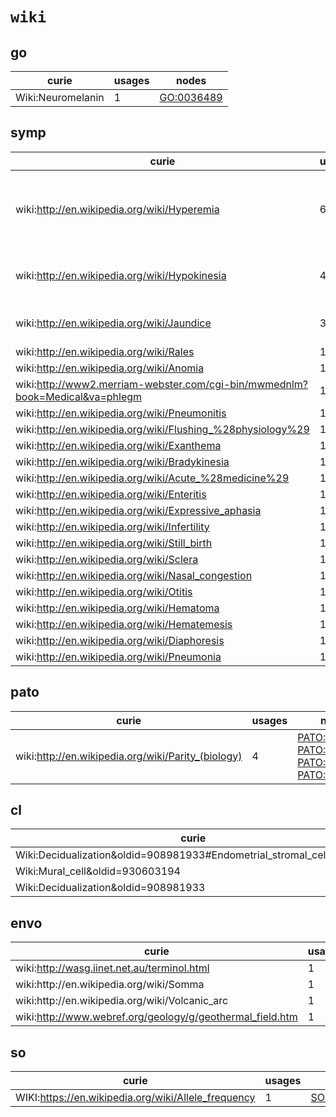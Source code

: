 # `wiki`

## go

| curie             |   usages | nodes                                                   |
|-------------------|----------|---------------------------------------------------------|
| Wiki:Neuromelanin |        1 | [GO:0036489](http://purl.obolibrary.org/obo/GO_0036489) |

## symp

| curie                                                                        |   usages | nodes                                                                                                                                                                                                                                                                                                                |
|------------------------------------------------------------------------------|----------|----------------------------------------------------------------------------------------------------------------------------------------------------------------------------------------------------------------------------------------------------------------------------------------------------------------------|
| wiki:http://en.wikipedia.org/wiki/Hyperemia                                  |        6 | [SYMP:0000841](http://purl.obolibrary.org/obo/SYMP_0000841), [SYMP:0000842](http://purl.obolibrary.org/obo/SYMP_0000842), [SYMP:0000843](http://purl.obolibrary.org/obo/SYMP_0000843), [SYMP:0000844](http://purl.obolibrary.org/obo/SYMP_0000844), [SYMP:0000845](http://purl.obolibrary.org/obo/SYMP_0000845), ... |
| wiki:http://en.wikipedia.org/wiki/Hypokinesia                                |        4 | [SYMP:0000858](http://purl.obolibrary.org/obo/SYMP_0000858), [SYMP:0000859](http://purl.obolibrary.org/obo/SYMP_0000859), [SYMP:0000860](http://purl.obolibrary.org/obo/SYMP_0000860), [SYMP:0000861](http://purl.obolibrary.org/obo/SYMP_0000861)                                                                   |
| wiki:http://en.wikipedia.org/wiki/Jaundice                                   |        3 | [SYMP:0000870](http://purl.obolibrary.org/obo/SYMP_0000870), [SYMP:0000871](http://purl.obolibrary.org/obo/SYMP_0000871), [SYMP:0000872](http://purl.obolibrary.org/obo/SYMP_0000872)                                                                                                                                |
| wiki:http://en.wikipedia.org/wiki/Rales                                      |        1 | [SYMP:0000118](http://purl.obolibrary.org/obo/SYMP_0000118)                                                                                                                                                                                                                                                          |
| wiki:http://en.wikipedia.org/wiki/Anomia                                     |        1 | [SYMP:0000214](http://purl.obolibrary.org/obo/SYMP_0000214)                                                                                                                                                                                                                                                          |
| wiki:http://www2.merriam-webster.com/cgi-bin/mwmednlm?book=Medical&va=phlegm |        1 | [SYMP:0000353](http://purl.obolibrary.org/obo/SYMP_0000353)                                                                                                                                                                                                                                                          |
| wiki:http://en.wikipedia.org/wiki/Pneumonitis                                |        1 | [SYMP:0000354](http://purl.obolibrary.org/obo/SYMP_0000354)                                                                                                                                                                                                                                                          |
| wiki:http://en.wikipedia.org/wiki/Flushing_%28physiology%29                  |        1 | [SYMP:0000511](http://purl.obolibrary.org/obo/SYMP_0000511)                                                                                                                                                                                                                                                          |
| wiki:http://en.wikipedia.org/wiki/Exanthema                                  |        1 | [SYMP:0000629](http://purl.obolibrary.org/obo/SYMP_0000629)                                                                                                                                                                                                                                                          |
| wiki:http://en.wikipedia.org/wiki/Bradykinesia                               |        1 | [SYMP:0000673](http://purl.obolibrary.org/obo/SYMP_0000673)                                                                                                                                                                                                                                                          |
| wiki:http://en.wikipedia.org/wiki/Acute_%28medicine%29                       |        1 | [SYMP:0000675](http://purl.obolibrary.org/obo/SYMP_0000675)                                                                                                                                                                                                                                                          |
| wiki:http://en.wikipedia.org/wiki/Enteritis                                  |        1 | [SYMP:0000676](http://purl.obolibrary.org/obo/SYMP_0000676)                                                                                                                                                                                                                                                          |
| wiki:http://en.wikipedia.org/wiki/Expressive_aphasia                         |        1 | [SYMP:0000705](http://purl.obolibrary.org/obo/SYMP_0000705)                                                                                                                                                                                                                                                          |
| wiki:http://en.wikipedia.org/wiki/Infertility                                |        1 | [SYMP:0000712](http://purl.obolibrary.org/obo/SYMP_0000712)                                                                                                                                                                                                                                                          |
| wiki:http://en.wikipedia.org/wiki/Still_birth                                |        1 | [SYMP:0000849](http://purl.obolibrary.org/obo/SYMP_0000849)                                                                                                                                                                                                                                                          |
| wiki:http://en.wikipedia.org/wiki/Sclera                                     |        1 | [SYMP:0000850](http://purl.obolibrary.org/obo/SYMP_0000850)                                                                                                                                                                                                                                                          |
| wiki:http://en.wikipedia.org/wiki/Nasal_congestion                           |        1 | [SYMP:0000869](http://purl.obolibrary.org/obo/SYMP_0000869)                                                                                                                                                                                                                                                          |
| wiki:http://en.wikipedia.org/wiki/Otitis                                     |        1 | [SYMP:0000873](http://purl.obolibrary.org/obo/SYMP_0000873)                                                                                                                                                                                                                                                          |
| wiki:http://en.wikipedia.org/wiki/Hematoma                                   |        1 | [SYMP:0000874](http://purl.obolibrary.org/obo/SYMP_0000874)                                                                                                                                                                                                                                                          |
| wiki:http://en.wikipedia.org/wiki/Hematemesis                                |        1 | [SYMP:0019147](http://purl.obolibrary.org/obo/SYMP_0019147)                                                                                                                                                                                                                                                          |
| wiki:http://en.wikipedia.org/wiki/Diaphoresis                                |        1 | [SYMP:0019152](http://purl.obolibrary.org/obo/SYMP_0019152)                                                                                                                                                                                                                                                          |
| wiki:http://en.wikipedia.org/wiki/Pneumonia                                  |        1 | [SYMP:0019168](http://purl.obolibrary.org/obo/SYMP_0019168)                                                                                                                                                                                                                                                          |

## pato

| curie                                              |   usages | nodes                                                                                                                                                                                                                                              |
|----------------------------------------------------|----------|----------------------------------------------------------------------------------------------------------------------------------------------------------------------------------------------------------------------------------------------------|
| wiki:http://en.wikipedia.org/wiki/Parity_(biology) |        4 | [PATO:0002369](http://purl.obolibrary.org/obo/PATO_0002369), [PATO:0002370](http://purl.obolibrary.org/obo/PATO_0002370), [PATO:0002371](http://purl.obolibrary.org/obo/PATO_0002371), [PATO:0002372](http://purl.obolibrary.org/obo/PATO_0002372) |

## cl

| curie                                                                 |   usages | nodes                                                   |
|-----------------------------------------------------------------------|----------|---------------------------------------------------------|
| Wiki:Decidualization&oldid=908981933#Endometrial_stromal_cells_(ESCs) |        1 | [CL:0002255](http://purl.obolibrary.org/obo/CL_0002255) |
| Wiki:Mural_cell&oldid=930603194                                       |        1 | [CL:0008034](http://purl.obolibrary.org/obo/CL_0008034) |
| Wiki:Decidualization&oldid=908981933                                  |        1 | [CL:2000002](http://purl.obolibrary.org/obo/CL_2000002) |

## envo

| curie                                                     |   usages | nodes                                                         |
|-----------------------------------------------------------|----------|---------------------------------------------------------------|
| wiki:http://wasg.iinet.net.au/terminol.html               |        1 | [ENVO:00000321](http://purl.obolibrary.org/obo/ENVO_00000321) |
| wiki:http\://en.wikipedia.org/wiki/Somma                  |        1 | [ENVO:00000350](http://purl.obolibrary.org/obo/ENVO_00000350) |
| wiki:http\://en.wikipedia.org/wiki/Volcanic_arc           |        1 | [ENVO:00000352](http://purl.obolibrary.org/obo/ENVO_00000352) |
| wiki:http://www.webref.org/geology/g/geothermal_field.htm |        1 | [ENVO:00000373](http://purl.obolibrary.org/obo/ENVO_00000373) |

## so

| curie                                               |   usages | nodes                                                   |
|-----------------------------------------------------|----------|---------------------------------------------------------|
| WIKI:https://en.wikipedia.org/wiki/Allele_frequency |        1 | [SO:0002119](http://purl.obolibrary.org/obo/SO_0002119) |

